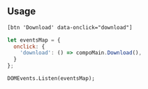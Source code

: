 ## Usage
```html
[btn 'Download' data-onclick="download"]
```

```js
let eventsMap = {
  onclick: {
    'download': () => compoMain.Download(),
  }
};
```

```
DOMEvents.Listen(eventsMap);
```
